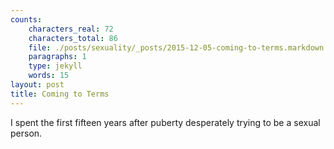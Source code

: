 ```yaml
---
counts:
    characters_real: 72
    characters_total: 86
    file: ./posts/sexuality/_posts/2015-12-05-coming-to-terms.markdown
    paragraphs: 1
    type: jekyll
    words: 15
layout: post
title: Coming to Terms
---
```


I spent the first fifteen years after puberty desperately trying to be a sexual person.
